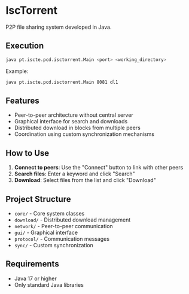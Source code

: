 # IscTorrent

P2P file sharing system developed in Java.

## Execution

```bash
java pt.iscte.pcd.isctorrent.Main <port> <working_directory>
```

Example:
```bash
java pt.iscte.pcd.isctorrent.Main 8081 dl1
```

## Features

- Peer-to-peer architecture without central server
- Graphical interface for search and downloads
- Distributed download in blocks from multiple peers
- Coordination using custom synchronization mechanisms

## How to Use

1. **Connect to peers**: Use the "Connect" button to link with other peers
2. **Search files**: Enter a keyword and click "Search"
3. **Download**: Select files from the list and click "Download"

## Project Structure

- `core/` - Core system classes
- `download/` - Distributed download management
- `network/` - Peer-to-peer communication
- `gui/` - Graphical interface
- `protocol/` - Communication messages
- `sync/` - Custom synchronization

## Requirements

- Java 17 or higher
- Only standard Java libraries
